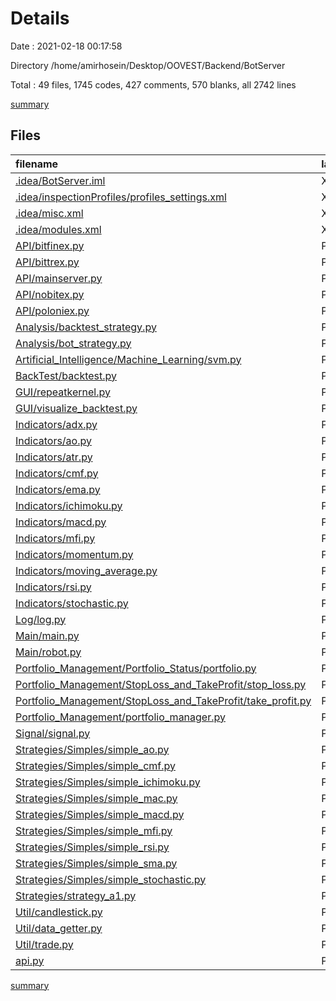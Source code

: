# Details

Date : 2021-02-18 00:17:58

Directory /home/amirhosein/Desktop/OOVEST/Backend/BotServer

Total : 49 files,  1745 codes, 427 comments, 570 blanks, all 2742 lines

[summary](results.md)

## Files
| filename | language | code | comment | blank | total |
| :--- | :--- | ---: | ---: | ---: | ---: |
| [.idea/BotServer.iml](/.idea/BotServer.iml) | XML | 10 | 0 | 0 | 10 |
| [.idea/inspectionProfiles/profiles_settings.xml](/.idea/inspectionProfiles/profiles_settings.xml) | XML | 6 | 0 | 0 | 6 |
| [.idea/misc.xml](/.idea/misc.xml) | XML | 7 | 0 | 0 | 7 |
| [.idea/modules.xml](/.idea/modules.xml) | XML | 8 | 0 | 0 | 8 |
| [API/bitfinex.py](/API/bitfinex.py) | Python | 39 | 0 | 11 | 50 |
| [API/bittrex.py](/API/bittrex.py) | Python | 152 | 302 | 43 | 497 |
| [API/mainserver.py](/API/mainserver.py) | Python | 109 | 7 | 25 | 141 |
| [API/nobitex.py](/API/nobitex.py) | Python | 27 | 34 | 13 | 74 |
| [API/poloniex.py](/API/poloniex.py) | Python | 70 | 58 | 29 | 157 |
| [Analysis/backtest_strategy.py](/Analysis/backtest_strategy.py) | Python | 75 | 7 | 19 | 101 |
| [Analysis/bot_strategy.py](/Analysis/bot_strategy.py) | Python | 45 | 0 | 14 | 59 |
| [Artificial_Intelligence/Machine_Learning/svm.py](/Artificial_Intelligence/Machine_Learning/svm.py) | Python | 0 | 0 | 1 | 1 |
| [BackTest/backtest.py](/BackTest/backtest.py) | Python | 10 | 0 | 7 | 17 |
| [GUI/repeatkernel.py](/GUI/repeatkernel.py) | Python | 10 | 7 | 5 | 22 |
| [GUI/visualize_backtest.py](/GUI/visualize_backtest.py) | Python | 6 | 5 | 4 | 15 |
| [Indicators/adx.py](/Indicators/adx.py) | Python | 51 | 0 | 24 | 75 |
| [Indicators/ao.py](/Indicators/ao.py) | Python | 17 | 0 | 6 | 23 |
| [Indicators/atr.py](/Indicators/atr.py) | Python | 25 | 0 | 10 | 35 |
| [Indicators/cmf.py](/Indicators/cmf.py) | Python | 26 | 0 | 8 | 34 |
| [Indicators/ema.py](/Indicators/ema.py) | Python | 12 | 0 | 4 | 16 |
| [Indicators/ichimoku.py](/Indicators/ichimoku.py) | Python | 34 | 0 | 11 | 45 |
| [Indicators/macd.py](/Indicators/macd.py) | Python | 14 | 0 | 9 | 23 |
| [Indicators/mfi.py](/Indicators/mfi.py) | Python | 33 | 0 | 10 | 43 |
| [Indicators/momentum.py](/Indicators/momentum.py) | Python | 7 | 0 | 2 | 9 |
| [Indicators/moving_average.py](/Indicators/moving_average.py) | Python | 7 | 0 | 2 | 9 |
| [Indicators/rsi.py](/Indicators/rsi.py) | Python | 33 | 0 | 7 | 40 |
| [Indicators/stochastic.py](/Indicators/stochastic.py) | Python | 26 | 0 | 10 | 36 |
| [Log/log.py](/Log/log.py) | Python | 5 | 4 | 1 | 10 |
| [Main/main.py](/Main/main.py) | Python | 15 | 0 | 7 | 22 |
| [Main/robot.py](/Main/robot.py) | Python | 112 | 2 | 26 | 140 |
| [Portfolio_Management/Portfolio_Status/portfolio.py](/Portfolio_Management/Portfolio_Status/portfolio.py) | Python | 47 | 0 | 10 | 57 |
| [Portfolio_Management/StopLoss_and_TakeProfit/stop_loss.py](/Portfolio_Management/StopLoss_and_TakeProfit/stop_loss.py) | Python | 27 | 0 | 10 | 37 |
| [Portfolio_Management/StopLoss_and_TakeProfit/take_profit.py](/Portfolio_Management/StopLoss_and_TakeProfit/take_profit.py) | Python | 3 | 0 | 1 | 4 |
| [Portfolio_Management/portfolio_manager.py](/Portfolio_Management/portfolio_manager.py) | Python | 76 | 0 | 23 | 99 |
| [Signal/signal.py](/Signal/signal.py) | Python | 19 | 0 | 6 | 25 |
| [Strategies/Simples/simple_ao.py](/Strategies/Simples/simple_ao.py) | Python | 27 | 0 | 12 | 39 |
| [Strategies/Simples/simple_cmf.py](/Strategies/Simples/simple_cmf.py) | Python | 27 | 0 | 12 | 39 |
| [Strategies/Simples/simple_ichimoku.py](/Strategies/Simples/simple_ichimoku.py) | Python | 45 | 0 | 18 | 63 |
| [Strategies/Simples/simple_mac.py](/Strategies/Simples/simple_mac.py) | Python | 25 | 0 | 11 | 36 |
| [Strategies/Simples/simple_macd.py](/Strategies/Simples/simple_macd.py) | Python | 25 | 0 | 10 | 35 |
| [Strategies/Simples/simple_mfi.py](/Strategies/Simples/simple_mfi.py) | Python | 27 | 0 | 12 | 39 |
| [Strategies/Simples/simple_rsi.py](/Strategies/Simples/simple_rsi.py) | Python | 27 | 0 | 11 | 38 |
| [Strategies/Simples/simple_sma.py](/Strategies/Simples/simple_sma.py) | Python | 27 | 0 | 11 | 38 |
| [Strategies/Simples/simple_stochastic.py](/Strategies/Simples/simple_stochastic.py) | Python | 31 | 0 | 10 | 41 |
| [Strategies/strategy_a1.py](/Strategies/strategy_a1.py) | Python | 182 | 0 | 52 | 234 |
| [Util/candlestick.py](/Util/candlestick.py) | Python | 36 | 0 | 11 | 47 |
| [Util/data_getter.py](/Util/data_getter.py) | Python | 37 | 0 | 12 | 49 |
| [Util/trade.py](/Util/trade.py) | Python | 29 | 0 | 9 | 38 |
| [api.py](/api.py) | Python | 37 | 1 | 21 | 59 |

[summary](results.md)